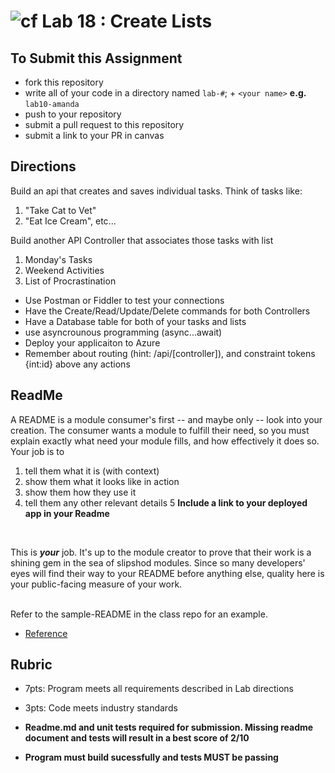 ![cf](http://i.imgur.com/7v5ASc8.png) Lab 18 : Create Lists
=====================================

## To Submit this Assignment
- fork this repository
- write all of your code in a directory named `lab-#`; + `<your name>` **e.g.** `lab10-amanda`
- push to your repository
- submit a pull request to this repository
- submit a link to your PR in canvas

## Directions
Build an api that creates and saves individual tasks. Think of tasks like:
1. "Take Cat to Vet"
2. "Eat Ice Cream", etc... 

Build another API Controller that associates those tasks with list
1. Monday's Tasks
2. Weekend Activities
3. List of Procrastination 

- Use Postman or Fiddler to test your connections
- Have the Create/Read/Update/Delete commands for both Controllers
- Have a Database table for both of your tasks and lists
- use asyncrounous programming (async...await)
- Deploy your applicaiton to Azure
- Remember about routing (hint: /api/[controller]), and constraint tokens {int:id} above any actions

## ReadMe
A README is a module consumer's first -- and maybe only -- look into your creation. The consumer wants a module to fulfill their need, so you must explain exactly what need your module fills, and how effectively it does so.
<br />
Your job is to
1. tell them what it is (with context)
2. show them what it looks like in action
3. show them how they use it
4. tell them any other relevant details
5 **Include a link to your deployed app in your Readme**
<br />

This is ***your*** job. It's up to the module creator to prove that their work is a shining gem in the sea of slipshod modules. 
Since so many developers' eyes will find their way to your README before anything else, quality here is your public-facing measure of your work.

<br /> Refer to the sample-README in the class repo for an example. 
- [Reference](https://github.com/noffle/art-of-readme)

## Rubric
- 7pts: Program meets all requirements described in Lab directions
- 3pts: Code meets industry standards

- **Readme.md and unit tests required for submission. Missing readme document and tests will result in a best score of 2/10**
- **Program must build sucessfully and tests MUST be passing**
